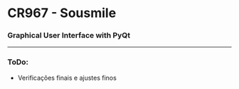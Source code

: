 # CR967 - Sousmile
### Graphical User Interface with PyQt

---

### ToDo:
- Verificações finais e ajustes finos
